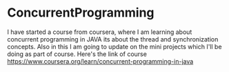 # ConcurrentProgramming
I have started a course from coursera, where I am learning about concurrent programming in JAVA its about the thread and synchronization concepts. Also in this I am going to update on the mini projects which I'll be doing as part of course.
Here's the link of course 
https://www.coursera.org/learn/concurrent-programming-in-java
